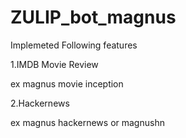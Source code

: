 # ZULIP_bot_magnus

Implemeted Following features 

1.IMDB Movie Review

ex magnus movie inception 

2.Hackernews 

ex magnus hackernews or magnushn


